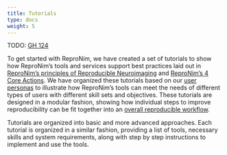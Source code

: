 ```yaml
---
title: Tutorials
type: docs
weight: 5 
---
```


TODO: [GH 124](https://github.com/ReproNim/repronim.org/issues/124)

To get started with ReproNim, we have created a set of  tutorials to show how ReproNim’s tools and services support best practices laid out in [ReproNim’s principles of Reproducible Neuroimaging](/about/in-practice/) and [ReproNim’s 4 Core Actions](/about/in-practice/).  We have organized these tutorials based on our [user personas](/resources/getting-started/) to illustrate how ReproNim’s tools can meet the needs of different types of users with different skill sets and objectives. These tutorials are designed in a modular fashion, showing how individual steps to improve reproducibility can be fit together into an [overall reproducible workflow](/about/repronim-approach/).  

Tutorials are organized into basic and more advanced approaches. Each tutorial is organized in a similar fashion,  providing a list of tools, necessary skills and system requirements, along with step by step instructions to implement and use the tools.    
